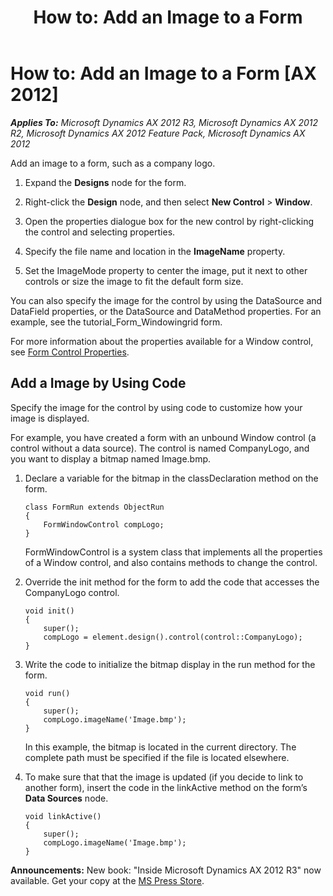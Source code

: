 ﻿---
title: 'How to: Add an Image to a Form'
TOCTitle: 'How to: Add an Image to a Form'
ms:assetid: f8d55608-75cb-4866-94e2-50695051c225
ms:mtpsurl: https://msdn.microsoft.com/en-us/library/Aa890890(v=AX.60)
ms:contentKeyID: 35253794
ms.date: 05/18/2015
mtps_version: v=AX.60
---

# How to: Add an Image to a Form [AX 2012]


_**Applies To:** Microsoft Dynamics AX 2012 R3, Microsoft Dynamics AX 2012 R2, Microsoft Dynamics AX 2012 Feature Pack, Microsoft Dynamics AX 2012_

Add an image to a form, such as a company logo.

1.  Expand the **Designs** node for the form.

2.  Right-click the **Design** node, and then select **New Control** \> **Window**.

3.  Open the properties dialogue box for the new control by right-clicking the control and selecting properties.

4.  Specify the file name and location in the **ImageName** property.

5.  Set the ImageMode property to center the image, put it next to other controls or size the image to fit the default form size.

You can also specify the image for the control by using the DataSource and DataField properties, or the DataSource and DataMethod properties. For an example, see the tutorial\_Form\_Windowingrid form.

For more information about the properties available for a Window control, see [Form Control Properties](form-control-properties.md).

## Add a Image by Using Code

Specify the image for the control by using code to customize how your image is displayed.

For example, you have created a form with an unbound Window control (a control without a data source). The control is named CompanyLogo, and you want to display a bitmap named Image.bmp.

1.  Declare a variable for the bitmap in the classDeclaration method on the form.
    
        class FormRun extends ObjectRun
        {
            FormWindowControl compLogo;
        }
    
    FormWindowControl is a system class that implements all the properties of a Window control, and also contains methods to change the control.

2.  Override the init method for the form to add the code that accesses the CompanyLogo control.
    
        void init()
        {
            super();
            compLogo = element.design().control(control::CompanyLogo);
        }

3.  Write the code to initialize the bitmap display in the run method for the form.
    
        void run()
        {
            super();
            compLogo.imageName('Image.bmp');
        }
    
    In this example, the bitmap is located in the current directory. The complete path must be specified if the file is located elsewhere.

4.  To make sure that that the image is updated (if you decide to link to another form), insert the code in the linkActive method on the form’s **Data Sources** node.
    
        void linkActive()
        {
            super();
            compLogo.imageName('Image.bmp');
        }

  
**Announcements:** New book: "Inside Microsoft Dynamics AX 2012 R3" now available. Get your copy at the [MS Press Store](https://www.microsoftpressstore.com/store/inside-microsoft-dynamics-ax-2012-r3-9780735685109).

